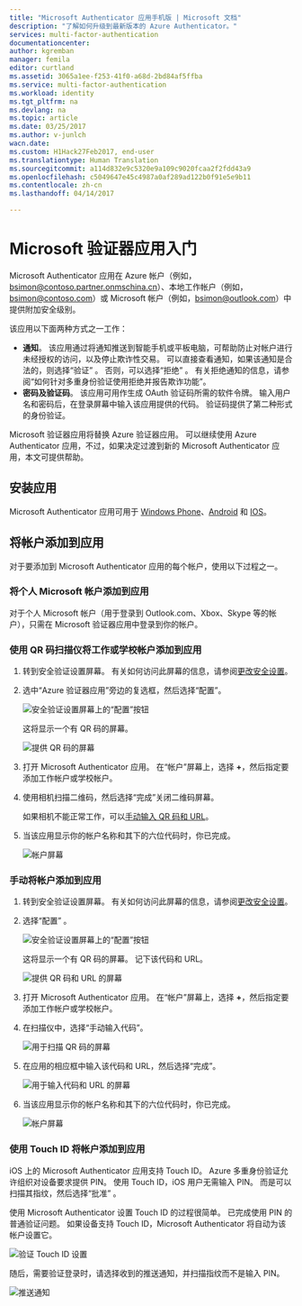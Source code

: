 ```yaml
---
title: "Microsoft Authenticator 应用手机版 | Microsoft 文档"
description: "了解如何升级到最新版本的 Azure Authenticator。"
services: multi-factor-authentication
documentationcenter: 
author: kgremban
manager: femila
editor: curtland
ms.assetid: 3065a1ee-f253-41f0-a68d-2bd84af5ffba
ms.service: multi-factor-authentication
ms.workload: identity
ms.tgt_pltfrm: na
ms.devlang: na
ms.topic: article
ms.date: 03/25/2017
ms.author: v-junlch
wacn.date: 
ms.custom: H1Hack27Feb2017, end-user
ms.translationtype: Human Translation
ms.sourcegitcommit: a114d832e9c5320e9a109c9020fcaa2f2fdd43a9
ms.openlocfilehash: c5049647e45c4987a0af289ad122b0f91e5e9b11
ms.contentlocale: zh-cn
ms.lasthandoff: 04/14/2017

---
```

# <a name="get-started-with-the-microsoft-authenticator-app"></a>Microsoft 验证器应用入门
Microsoft Authenticator 应用在 Azure 帐户（例如，bsimon@contoso.partner.onmschina.cn）、本地工作帐户（例如，bsimon@contoso.com）或 Microsoft 帐户（例如，bsimon@outlook.com）中提供附加安全级别。

该应用以下面两种方式之一工作：

- **通知**。 该应用通过将通知推送到智能手机或平板电脑，可帮助防止对帐户进行未经授权的访问，以及停止欺诈性交易。 可以直接查看通知，如果该通知是合法的，则选择“验证” 。 否则，可以选择“拒绝” 。 有关拒绝通知的信息，请参阅“如何针对多重身份验证使用拒绝并报告欺诈功能”。
- **密码及验证码**。 该应用可用作生成 OAuth 验证码所需的软件令牌。 输入用户名和密码后，在登录屏幕中输入该应用提供的代码。 验证码提供了第二种形式的身份验证。

Microsoft 验证器应用将替换 Azure 验证器应用。  可以继续使用 Azure Authenticator 应用，不过，如果决定过渡到新的 Microsoft Authenticator 应用，本文可提供帮助。  

## <a name="install-the-app"></a>安装应用
Microsoft Authenticator 应用可用于 [Windows Phone](http://go.microsoft.com/fwlink/?Linkid=825071)、[Android](http://go.microsoft.com/fwlink/?Linkid=825072) 和 [IOS](http://go.microsoft.com/fwlink/?Linkid=825073)。

## <a name="add-accounts-to-the-app"></a>将帐户添加到应用
对于要添加到 Microsoft Authenticator 应用的每个帐户，使用以下过程之一。

### <a name="add-a-personal-microsoft-account-to-the-app"></a>将个人 Microsoft 帐户添加到应用

对于个人 Microsoft 帐户（用于登录到 Outlook.com、Xbox、Skype 等的帐户），只需在 Microsoft 验证器应用中登录到你的帐户。

### <a name="add-a-work-or-school-account-to-the-app-using-the-qr-code-scanner"></a>使用 QR 码扫描仪将工作或学校帐户添加到应用
1. 转到安全验证设置屏幕。  有关如何访问此屏幕的信息，请参阅[更改安全设置](multi-factor-authentication-end-user-manage-settings.md#where-to-find-the-settings-page)。
2. 选中“Azure 验证器应用”旁边的复选框，然后选择“配置”。

    ![安全验证设置屏幕上的“配置”按钮](./media/authenticator-app-how-to/azureauthe.png)

    这将显示一个有 QR 码的屏幕。

    ![提供 QR 码的屏幕](./media/authenticator-app-how-to/barcode2.png)
3. 打开 Microsoft Authenticator 应用。 在“帐户”屏幕上，选择 **+**，然后指定要添加工作帐户或学校帐户。
4. 使用相机扫描二维码，然后选择“完成”关闭二维码屏幕。

    如果相机不能正常工作，可以[手动输入 QR 码和 URL](#add-an-account-to-the-app-manually)。

5. 当该应用显示你的帐户名称和其下的六位代码时，你已完成。 

    ![帐户屏幕](./media/authenticator-app-how-to/accounts.png)

### <a name="add-an-account-to-the-app-manually"></a>手动将帐户添加到应用
1. 转到安全验证设置屏幕。  有关如何访问此屏幕的信息，请参阅[更改安全设置](multi-factor-authentication-end-user-manage-settings.md)。
2. 选择“配置” 。

    ![安全验证设置屏幕上的“配置”按钮](./media/authenticator-app-how-to/azureauthe.png)

    这将显示一个有 QR 码的屏幕。  记下该代码和 URL。

    ![提供 QR 码和 URL 的屏幕](./media/authenticator-app-how-to/barcode2.png)
3. 打开 Microsoft Authenticator 应用。 在“帐户”屏幕上，选择 **+**，然后指定要添加工作帐户或学校帐户。

4. 在扫描仪中，选择“手动输入代码”。

    ![用于扫描 QR 码的屏幕](./media/multi-factor-authentication-end-user-first-time/scan2.png)
5. 在应用的相应框中输入该代码和 URL，然后选择“完成”。

    ![用于输入代码和 URL 的屏幕](./media/authenticator-app-how-to/manual.png)

6. 当该应用显示你的帐户名称和其下的六位代码时，你已完成。

    ![帐户屏幕](./media/authenticator-app-how-to/accounts.png)

### <a name="add-an-account-to-the-app-using-touch-id"></a>使用 Touch ID 将帐户添加到应用
iOS 上的 Microsoft Authenticator 应用支持 Touch ID。  Azure 多重身份验证允许组织对设备要求提供 PIN。 使用 Touch ID，iOS 用户无需输入 PIN。 而是可以扫描其指纹，然后选择“批准” 。

使用 Microsoft Authenticator 设置 Touch ID 的过程很简单。 已完成使用 PIN 的普通验证问题。 如果设备支持 Touch ID，Microsoft Authenticator 将自动为该帐户设置它。

![验证 Touch ID 设置](./media/authenticator-app-how-to/touchid1.png)

随后，需要验证登录时，请选择收到的推送通知，并扫描指纹而不是输入 PIN。

![推送通知](./media/authenticator-app-how-to/touchid2.png)



